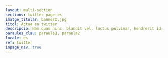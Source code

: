 ```yaml
---
layout: multi-section
sections: twitter-page-es
imatge_titular: bannerD.jpg
titol: Actua en twitter
descripcio: Nam quam nunc, blandit vel, luctus pulvinar, hendrerit id, lorem.
paraules_clau: paraula1, paraula2
locale: es
ref: twitter
inpage_nav: true
---
```

